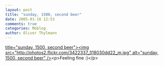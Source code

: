 ```yaml
---
layout: post
title: "sunday, 1500, second beer"
date: 2005-01-16 12:53
comments: true
categories: Moblog
author: Oliver Thylmann
---
```



[ title=&quot;sunday, 1500, second beer&quot;&gt;&lt;img src=&quot;http://photos2.flickr.com/3422337_318030dd22_m.jpg&quot; alt=&quot;sunday, 1500, second beer&quot; /&gt;](http://www.flickr.com/photos/oliver/3422337/)&lt;p&gt;Feeling fine :)&lt;/p&gt;


